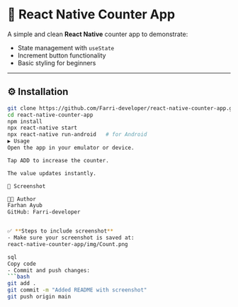 # 📱 React Native Counter App

A simple and clean **React Native** counter app to demonstrate:

- State management with `useState`
- Increment button functionality
- Basic styling for beginners

---

## ⚙️ Installation

```bash
git clone https://github.com/Farri-developer/react-native-counter-app.git
cd react-native-counter-app
npm install
npx react-native start
npx react-native run-android   # for Android
▶️ Usage
Open the app in your emulator or device.

Tap ADD to increase the counter.

The value updates instantly.

📸 Screenshot

👨‍💻 Author
Farhan Ayub
GitHub: Farri-developer


✅ **Steps to include screenshot**  
- Make sure your screenshot is saved at:  
react-native-counter-app/img/Count.png

sql
Copy code
- Commit and push changes:
```bash
git add .
git commit -m "Added README with screenshot"
git push origin main
